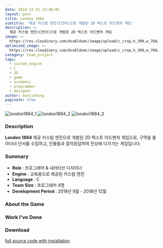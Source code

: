 ```yaml
---
date: 2018-12-31 23:48:05
layout: post
title: London 1884
subtitle: '제공 커스텀 엔진(C언어)으로 개발된 2D 텍스트 어드벤처 게임'
description: >-
  제공 커스텀 엔진(C언어)으로 개발된 2D 텍스트 어드벤처 게임
image: >-
  https://res.cloudinary.com/dsu6ldumc/image/upload/c_crop,h_399,w_760/v1681235188/Project/London1884/20230407_004029_tw79be.png
optimized_image: >-
  https://res.cloudinary.com/dsu6ldumc/image/upload/c_crop,h_399,w_760/v1681235188/Project/London1884/20230407_004029_tw79be.png
category: team_project
tags:
  - custom_engine
  - C
  - 2D
  - game
  - academic
  - programmer
  - designer
author: eunjinhong
paginate: true
---
```


![london1884_1](https://res.cloudinary.com/dsu6ldumc/image/upload/v1681235188/Project/London1884/20230407_004029_tw79be.png)
![london1884_2](https://res.cloudinary.com/dsu6ldumc/image/upload/v1681235188/Project/London1884/20230407_004048_ls276c.png)
![london1884_3](https://res.cloudinary.com/dsu6ldumc/image/upload/v1681235188/Project/London1884/20230407_004313_wamvhz.png)


### Description
**London 1884** 제공 커스텀 엔진으로 개발된 2D 텍스트 어드벤처 게임으로, 구역을 돌아다녀 단서를 수집하고, 인물들과 질의응답하여 진상에 다가가는 게임입니다. 

### Summary
* **Role** :  프로그래머 & 내러티브 디자이너
* **Engine** : 교육용으로 제공된 커스텀 엔진
* **Language** : C
* **Team Size** : 프로그래머 4명
* **Development Period** : 2018년 9월 - 2018년 12월


### About the Game


### Work I've Done


### Download
[full source code with installation](https://github.com/helloeunjinhong/London1884)
